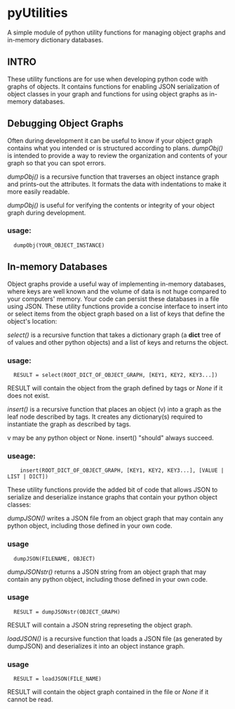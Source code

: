 # pyUtilities

A simple module of python utility functions for managing object graphs and in-memory dictionary databases.

## INTRO

These utility functions are for use when developing python code with graphs of objects. It contains functions for enabling JSON serialization of object classes in your graph and functions for using object graphs as in-memory databases.  

## Debugging Object Graphs

Often during development it can be useful to know if your object graph contains what you intended or is structured according to plans. *dumpObj()*
is intended to provide a way to review the organization and contents of your graph so that you can spot errors. 

*dumpObj()* is a recursive function that traverses an object instance 
    graph and prints-out the attributes. It formats the data with indentations 
    to make it more easily readable.

   *dumpObj()* is useful for verifying the contents or integrity of your 
    object graph during development.
    
### usage:

      dumpObj(YOUR_OBJECT_INSTANCE)

## In-memory Databases

Object graphs provide a useful way of implementing in-memory databases, where keys are well known and the volume of data is not huge compared to your computers' memory. Your code can persist these databases in a file using JSON. These utility functions provide a concise interface to insert into or select items from the object graph based on a list of keys that define the object's location:

*select()* is a recursive function that takes a dictionary graph (a __dict__ tree of of values and other python objects) and a list of keys and returns the object.

### usage:

      RESULT = select(ROOT_DICT_OF_OBJECT_GRAPH, [KEY1, KEY2, KEY3...])

RESULT will contain the object from the graph defined by tags or *None* if it does not exist.

*insert()* is a recursive function that places an object (v) into a graph as 
the leaf node described by tags. It creates any dictionary(s) required to 
instantiate the graph as described by tags. 
   
v may be any python object or None. insert() "should" always succeed.

### useage:

        insert(ROOT_DICT_OF_OBJECT_GRAPH, [KEY1, KEY2, KEY3...], [VALUE | LIST | DICT])

These utility functions provide the added bit of code that allows JSON to serialize and deserialize instance graphs that contain your python object classes:

*dumpJSON()* writes a JSON file from an object graph that may contain any python object, including those defined in your own code.

### usage

      dumpJSON(FILENAME, OBJECT)


*dumpJSONstr()* returns a JSON string from an object graph that may contain any python object, including those defined in your own code.  

 ### usage

      RESULT = dumpJSONstr(OBJECT_GRAPH)

RESULT will contain a JSON string represeting the object graph.

*loadJSON()* is a recursive function that loads a JSON file (as generated by dumpJSON) and deserializes it into an object instance graph.    

### usage

      RESULT = loadJSON(FILE_NAME)

RESULT will contain the object graph contained in the file or *None* if it cannot be read.

